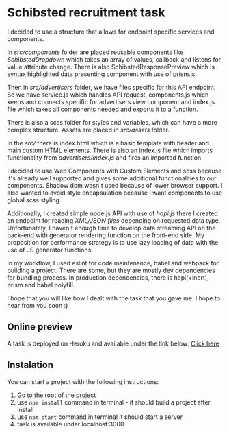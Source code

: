 # Schibsted recruitment task

I decided to use a structure that allows for endpoint specific services and components.

In *src/components* folder are placed reusable components like *SchibstedDropdown* which takes an array of values, callback and listens for value attribute change. There is also SchibstedResponsePreview which is syntax highlighted data presenting component with use of prism.js.

Then in *src/advertisers* folder, we have files specific for this API endpoint. So we have service.js which handles API request, components.js which keeps and connects specific for advertisers view component and index.js file which takes all components needed and exports it to a function.

There is also a scss folder for styles and variables, which can have a more complex structure. Assets are placed in *src/assets* folder.

In the *src/* there is index.html which is a basic template with header and main custom HTML elements. There is also an index.js file which imports functionality from *advertisers/index.js* and fires an imported function.

I decided to use Web Components with Custom Elements and scss because it's already well supported and gives some additional functionalities to our components. Shadow dom wasn't used because of lower browser support. I also wanted to avoid style encapsulation because I want components to use global scss styling.

Additionally, I created simple node.js API with use of *hapi.js* there I created an endpoint for reading *XML/JSON files* depending on requested data type. Unfortunately, I haven't enough time to develop data streaming API on the back-end with generator rendering function on the front-end side. My proposition for performance strategy is to use lazy loading of data with the use of JS generator functions.

In my workflow, I used eslint for code maintenance, babel and webpack for building a project. There are some, but they are mostly dev dependencies for bundling process. In production dependencies, there is hapi(+inert), prism and babel polyfill.

I hope that you will like how I dealt with the task that you gave me. 
I hope to hear from you soon :)

## Online preview
A task is deployed on Heroku and available under the link below:
[Click here](https://afternoon-brook-21012.herokuapp.com/)

## Instalation
You can start a project with the following instructions:
1. Go to the root of the project
2. use `npm install` command in terminal - it should build a project after install
3. use `npm start` command in terminal it should start a server
4. task is available under localhost:3000
